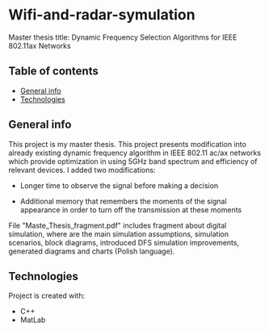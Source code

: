 # Wifi-and-radar-symulation
Master thesis title: Dynamic Frequency Selection Algorithms for IEEE 802.11ax Networks

## Table of contents
* [General info](#general-info)
* [Technologies](#technologies)

## General info
This project is my master thesis. This project presents modification into already existing dynamic frequency algorithm in IEEE 802.11 ac/ax networks which provide optimization in using 5GHz band spectrum and efficiency of relevant devices. I added two modifications:
* Longer time to observe the signal before making a decision

* Additional memory that remembers the moments of the signal appearance in order to turn off the transmission at these moments

File "Maste_Thesis_fragment.pdf" includes fragment about digital simulation, where are the main simulation assumptions, simulation scenarios, block diagrams, introduced DFS simulation improvements, generated diagrams and charts (Polish language).
	
## Technologies
Project is created with:
* C++
* MatLab 
